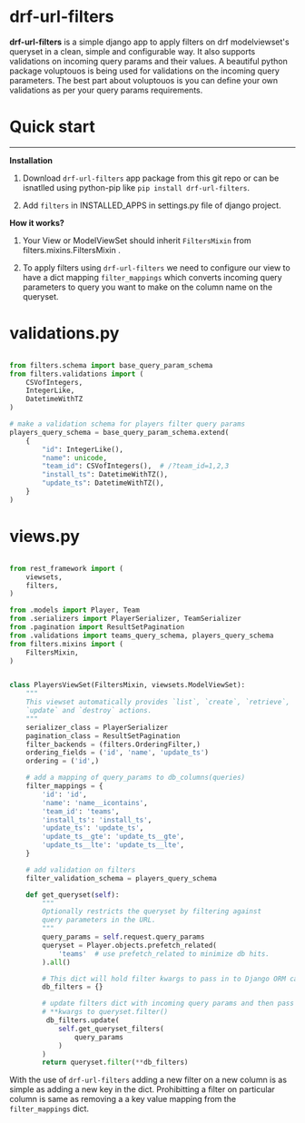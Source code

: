 # drf-url-filters

**drf-url-filters** is a simple django app to apply filters on drf modelviewset's
queryset in a clean, simple and configurable way. It also supports validations
on incoming query params and their values. A beautiful python package voluptouos is being used for validations on the incoming query parameters. The best part about voluptouos is you can define your own validations as per your query params requirements.

# Quick start
---
**Installation**

1. Download `drf-url-filters` app package from this git repo or can be isnatlled using python-pip like `pip install drf-url-filters`.

2. Add `filters` in INSTALLED_APPS in settings.py file of django project.

**How it works?**

1. Your View or ModelViewSet should inherit `FiltersMixin` from filters.mixins.FiltersMixin .

2. To apply filters using `drf-url-filters` we need to configure our view to have a dict mapping `filter_mappings` which converts incoming query parameters to query you want to make on the column name on the queryset.

# validations.py

```python

from filters.schema import base_query_param_schema
from filters.validations import (
    CSVofIntegers,
    IntegerLike,
    DatetimeWithTZ
)

# make a validation schema for players filter query params
players_query_schema = base_query_param_schema.extend(
    {
        "id": IntegerLike(),
        "name": unicode,
        "team_id": CSVofIntegers(),  # /?team_id=1,2,3
        "install_ts": DatetimeWithTZ(),
        "update_ts": DatetimeWithTZ(),
    }
)
```

# views.py

```python

from rest_framework import (
    viewsets,
    filters,
)

from .models import Player, Team
from .serializers import PlayerSerializer, TeamSerializer
from .pagination import ResultSetPagination
from .validations import teams_query_schema, players_query_schema
from filters.mixins import (
    FiltersMixin,
)


class PlayersViewSet(FiltersMixin, viewsets.ModelViewSet):
    """
    This viewset automatically provides `list`, `create`, `retrieve`,
    `update` and `destroy` actions.
    """
    serializer_class = PlayerSerializer
    pagination_class = ResultSetPagination
    filter_backends = (filters.OrderingFilter,)
    ordering_fields = ('id', 'name', 'update_ts')
    ordering = ('id',)

    # add a mapping of query_params to db_columns(queries)
    filter_mappings = {
        'id': 'id',
        'name': 'name__icontains',
        'team_id': 'teams',
        'install_ts': 'install_ts',
        'update_ts': 'update_ts',
        'update_ts__gte': 'update_ts__gte',
        'update_ts__lte': 'update_ts__lte',
    }

    # add validation on filters
    filter_validation_schema = players_query_schema

    def get_queryset(self):
        """
        Optionally restricts the queryset by filtering against
        query parameters in the URL.
        """
        query_params = self.request.query_params
        queryset = Player.objects.prefetch_related(
            'teams'  # use prefetch_related to minimize db hits.
        ).all()

        # This dict will hold filter kwargs to pass in to Django ORM calls.
        db_filters = {}

        # update filters dict with incoming query params and then pass as
        # **kwargs to queryset.filter()
         db_filters.update(
            self.get_queryset_filters(
                query_params
            )
        )
        return queryset.filter(**db_filters)

```

With the use of `drf-url-filters` adding a new filter on a new column is as simple as adding a new key in the dict. Prohibitting a filter on particular column is same as removing a a key value mapping from the `filter_mappings` dict.
